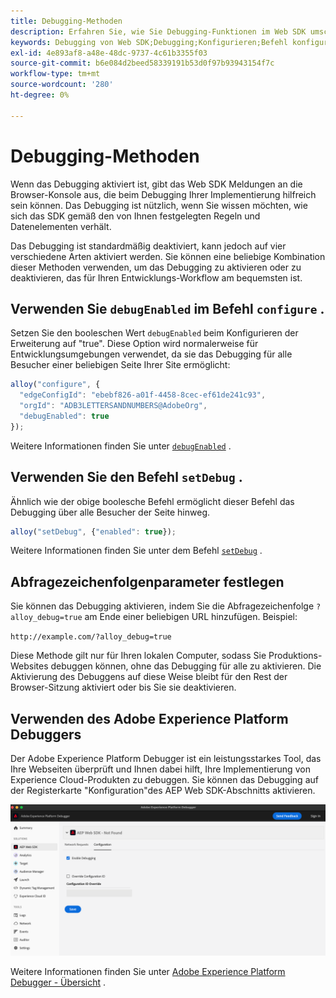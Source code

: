 ```yaml
---
title: Debugging-Methoden
description: Erfahren Sie, wie Sie Debugging-Funktionen im Web SDK umschalten.
keywords: Debugging von Web SDK;Debugging;Konfigurieren;Befehl konfigurieren;Debugging-Befehl;edgeConfigId;setDebug;debugEnabled;debug;
exl-id: 4e893af8-a48e-48dc-9737-4c61b3355f03
source-git-commit: b6e084d2beed58339191b53d0f97b93943154f7c
workflow-type: tm+mt
source-wordcount: '280'
ht-degree: 0%

---
```


# Debugging-Methoden

Wenn das Debugging aktiviert ist, gibt das Web SDK Meldungen an die Browser-Konsole aus, die beim Debugging Ihrer Implementierung hilfreich sein können. Das Debugging ist nützlich, wenn Sie wissen möchten, wie sich das SDK gemäß den von Ihnen festgelegten Regeln und Datenelementen verhält.

Das Debugging ist standardmäßig deaktiviert, kann jedoch auf vier verschiedene Arten aktiviert werden. Sie können eine beliebige Kombination dieser Methoden verwenden, um das Debugging zu aktivieren oder zu deaktivieren, das für Ihren Entwicklungs-Workflow am bequemsten ist.

## Verwenden Sie `debugEnabled` im Befehl `configure` .

Setzen Sie den booleschen Wert `debugEnabled` beim Konfigurieren der Erweiterung auf &quot;true&quot;. Diese Option wird normalerweise für Entwicklungsumgebungen verwendet, da sie das Debugging für alle Besucher einer beliebigen Seite Ihrer Site ermöglicht:

```js
alloy("configure", {
  "edgeConfigId": "ebebf826-a01f-4458-8cec-ef61de241c93",
  "orgId": "ADB3LETTERSANDNUMBERS@AdobeOrg",
  "debugEnabled": true
});
```

Weitere Informationen finden Sie unter [`debugEnabled`](../commands/configure/debugenabled.md) .

## Verwenden Sie den Befehl `setDebug` .

Ähnlich wie der obige boolesche Befehl ermöglicht dieser Befehl das Debugging über alle Besucher der Seite hinweg.

```js
alloy("setDebug", {"enabled": true});
```

Weitere Informationen finden Sie unter dem Befehl [`setDebug`](../commands/setdebug.md) .

## Abfragezeichenfolgenparameter festlegen

Sie können das Debugging aktivieren, indem Sie die Abfragezeichenfolge `?alloy_debug=true` am Ende einer beliebigen URL hinzufügen. Beispiel:

`http://example.com/?alloy_debug=true`

Diese Methode gilt nur für Ihren lokalen Computer, sodass Sie Produktions-Websites debuggen können, ohne das Debugging für alle zu aktivieren. Die Aktivierung des Debuggens auf diese Weise bleibt für den Rest der Browser-Sitzung aktiviert oder bis Sie sie deaktivieren.

## Verwenden des Adobe Experience Platform Debuggers

Der Adobe Experience Platform Debugger ist ein leistungsstarkes Tool, das Ihre Webseiten überprüft und Ihnen dabei hilft, Ihre Implementierung von Experience Cloud-Produkten zu debuggen. Sie können das Debugging auf der Registerkarte &quot;Konfiguration&quot;des AEP Web SDK-Abschnitts aktivieren.

![Debugger aktivieren](../assets/enable-debugging.png)

Weitere Informationen finden Sie unter [Adobe Experience Platform Debugger - Übersicht](/help/debugger/home.md) .
